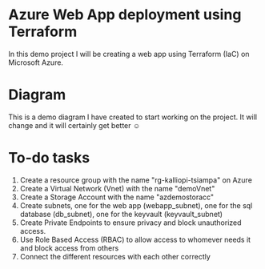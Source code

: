 # Azure Web App deployment using Terraform
In this demo project I will be creating a web app using Terraform (IaC) on Microsoft Azure. 

# Diagram
This is a demo diagram I have created to start working on the project. It will change and it will certainly get better ☺️

# To-do tasks 
1. Create a resource group with the name "rg-kalliopi-tsiampa" on Azure
2. Create a Virtual Network (Vnet) with the name "demoVnet"
3. Create a Storage Account with the name "azdemostoracc"
4. Create subnets, one for the web app (webapp_subnet), one for the sql database (db_subnet), one for the keyvault (keyvault_subnet)
5. Create Private Endpoints to ensure privacy and block unauthorized access. 
6. Use Role Based Access (RBAC) to allow access to whomever needs it and block access from others
7. Connect the different resources with each other correctly 




